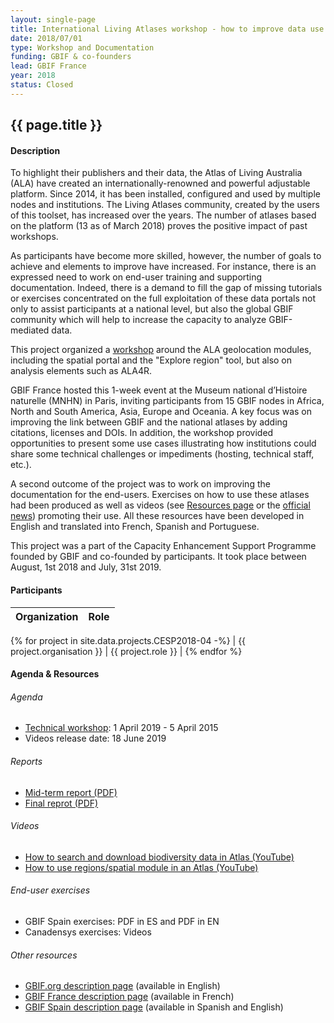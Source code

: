 ```yaml
---
layout: single-page
title: International Living Atlases workshop - how to improve data use with Atlas of Living Australia modules
date: 2018/07/01
type: Workshop and Documentation
funding: GBIF & co-founders
lead: GBIF France
year: 2018
status: Closed
---
```


## {{ page.title }}

#### Description 
To highlight their publishers and their data, the Atlas of Living Australia (ALA) have created an internationally-renowned and powerful adjustable platform. Since 2014, it has been installed, configured and used by multiple nodes and institutions. The Living Atlases community, created by the users of this toolset, has increased over the years. The number of atlases based on the platform (13 as of March 2018) proves the positive impact of past workshops.

As participants have become more skilled, however, the number of goals to achieve and elements to improve have increased. For instance, there is an expressed need to work on end-user training and supporting documentation. Indeed, there is a demand to fill the gap of missing tutorials or exercises concentrated on the full exploitation of these data portals not only to assist participants at a national level, but also the global GBIF community which will help to increase the capacity to analyze GBIF-mediated data.

This project organized a [workshop](/events/workshop-2019.html) around the ALA geolocation modules, including the spatial portal and the "Explore region" tool, but also on analysis elements such as ALA4R. 

GBIF France hosted this 1-week event at the Museum national d’Histoire naturelle (MNHN) in Paris, inviting participants from 15 GBIF nodes in Africa, North and South America, Asia, Europe and Oceania. A key focus was on improving the link between GBIF and the national atlases by adding citations, licenses and DOIs. In addition, the workshop provided opportunities to present some use cases illustrating how institutions could share some technical challenges or impediments (hosting, technical staff, etc.).

A second outcome of the project was to work on improving the documentation for the end-users. Exercises on how to use these atlases had been produced as well as videos (see [Resources page](/resources/) or the [official news](/news/2019/10/14/Strengthening-the-Living-Atlases-Community-of-Practice.html)) promoting their use. All these resources have been developed in English and translated into French, Spanish and Portuguese.

This project was a part of the Capacity Enhancement Support Programme founded by GBIF and co-founded by participants. It took place between August, 1st 2018 and July, 31st 2019. 

#### Participants 


| Organization | Role |
|--------------|------|
{% for project in site.data.projects.CESP2018-04 -%}
| {{ project.organisation }}  | {{ project.role }} |
{% endfor %}



#### Agenda & Resources 

###### Agenda
- [Technical workshop](../events/workshop-2019): 1 April 2019 - 5 April 2015
- Videos release date: 18 June 2019

###### Reports
- [Mid-term report (PDF)](https://assets.ctfassets.net/uo17ejk9rkwj/6Csly78lskmDgP5kuzq17F/640034ed4f60bd8469620cddcce1c6d1/CESP2018-004_Mid-term_activity_report_received20190228_APPROVED.pdf)
- [Final reprot (PDF)](https://assets.ctfassets.net/uo17ejk9rkwj/23hyCseA9saOepdU4ihNjG/e17413551c4db15d3cd6c320f0a5ac01/CESP2018-004_Final_Report_WEB.pdf)

###### Videos
- [How to search and download biodiversity data in Atlas (YouTube)](https://www.youtube.com/watch?v=pEUp1B1pRxw)
- [How to use regions/spatial module in an Atlas (YouTube)](https://www.youtube.com/watch?v=Uo64PUNuxXs)

###### End-user exercises
- GBIF Spain exercises: PDF in ES and PDF in EN
- Canadensys exercises: Videos

###### Other resources
- [GBIF.org description page](https://www.gbif.org/project/6AxerPwlnacq6S28iK0Gki/international-living-atlases-workshop-how-to-improve-data-use-with-atlas-of-living-australia-modules) (available in English)
- [GBIF France description page](http://www.gbif.fr/content/atelier-international-living-atlases-comment-ameliorer-lutilisation-des-donnees-avec-les) (available in French)
- [GBIF Spain description page](https://www.gbif.es/proyecto/taller-internacional-sobre-living-atlases-como-mejorar-el-uso-de-datos-con-los-modulos-del-atlas-of-living-australia-ala/) (available in Spanish and English)

